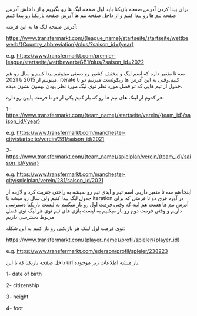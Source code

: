 برای پیدا کردن آدرس صفحه بازیکنا باید اول صفحه لیگ ها رو بگیریم و از داخلش آدرس صفحه تیم ها رو پیدا کنیم و از داخل صفحه تیم ها آدرس صفحه بازیکنا رو پیدا کنیم

آدرس صفحه لیگ ها به این فرمته:

https://www.transfermarkt.com/{league_name}/startseite/startseite/wettbewerb/{Country_abbreviation}/plus/?saison_id={year}

e.g. https://www.transfermarkt.com/premier-league/startseite/wettbewerb/GB1/plus/?saison_id=2022

سه تا متغیر داره که اسم لیگ و مخفف کشور رو دستی میتونیم پیدا کنیم و سال رو هم میتونیم از 2015 تا 2021، iterate کنیم.وقتی به این آدرس ها ریکوئست میزنیم دو تا جدول از تیم هایی که تو فصل مورد نظر توی لیگ مورد نظر بودن بهمون نشون میده.

هر کدوم از لینک های تیم ها رو که باز کنیم یکی از دو تا فرمت پایین رو داره:

1- https://www.transfermarkt.com/{team_name}/startseite/verein/{team_id}/saison_id/{year}

e.g. https://www.transfermarkt.com/manchester-city/startseite/verein/281/saison_id/2021

2- https://www.transfermarkt.com/{team_name}/spielplan/verein/{team_id}/saison_id/{year}

e.g. https://www.transfermarkt.com/manchester-city/spielplan/verein/281/saison_id/2021

اینجا هم سه تا متغیر داریم. اسم تیم و آیدی تیم رو نمیشه به راحتی جنریت کرد و لازمه از جدول لیگ پیدا کنیم ولی سال رو میشه با iteration در آورد
فرق دو تا فرمتی که برای آدرس تیم ها هست هم اینه که وقتی فرمت اول رو باز میکنیم به لیست بازیکنا دسترسی داریم و وقتی فرمت دوم رو باز میکنیم به لیست بازی های تیم توی هر لیگ توی فصل مربوط دسترسی داریم

توی فرمت اول لینک هر بازیکنی رو باز کنیم به این شکله:

https://www.transfermarkt.com/{player_name}/profil/spieler/{player_id}

e.g. https://www.transfermarkt.com/ederson/profil/spieler/238223

داخل صفحه بازیکنا که با این url باز میشه اطلاعات زیر موجوده:

1- date of birth

2- citizenship

3- height

4- foot
